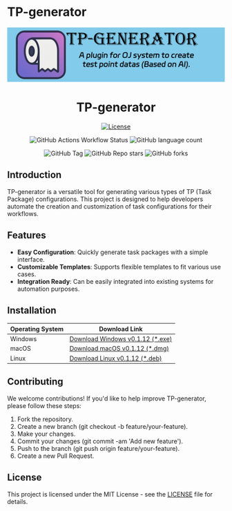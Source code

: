 # TP-generator

<!-- ![Logo](icon.png)   -->
<div align="center"><img src="./Promotion-Image.png"/></div>
<div align="center">
<h1>TP-generator</h1>

[![License](https://img.shields.io/github/license/OJ-Plugin/TP-generator.svg)](https://github.com/OJ-Plugin/TP-generator/blob/main/LICENSE)

![GitHub Actions Workflow Status](https://img.shields.io/github/actions/workflow/status/OJ-Plugin/TP-generator/release.yml)
![GitHub language count](https://img.shields.io/github/languages/count/OJ-Plugin/TP-generator)

![GitHub Tag](https://img.shields.io/github/v/tag/OJ-Plugin/TP-generator)
![GitHub Repo stars](https://img.shields.io/github/stars/OJ-Plugin/TP-generator)
![GitHub forks](https://img.shields.io/github/forks/OJ-Plugin/TP-generator)

</div>

## Introduction

TP-generator is a versatile tool for generating various types of TP (Task Package) configurations. This project is designed to help developers automate the creation and customization of task configurations for their workflows.

## Features

- **Easy Configuration**: Quickly generate task packages with a simple interface.
- **Customizable Templates**: Supports flexible templates to fit various use cases.
- **Integration Ready**: Can be easily integrated into existing systems for automation purposes.

## Installation

| Operating System | Download Link                              |
|------------------|--------------------------------------------|
| Windows          | [Download Windows v0.1.12 (*.exe)](https://github.com/OJ-Plugin/TP-generator/releases/download/v0.1.12/TP.Generator_0.1.12_x64-setup.exe) |
| macOS            | [Download macOS v0.1.12 (*.dmg)](https://github.com/OJ-Plugin/TP-generator/releases/download/v0.1.12/TP.Generator_0.1.12_aarch64.dmg) |
| Linux            | [Download Linux v0.1.12 (*.deb)](https://github.com/OJ-Plugin/TP-generator/releases/download/v0.1.12/TP.Generator_0.1.12_amd64.deb) |


## Contributing
We welcome contributions! If you'd like to help improve TP-generator, please follow these steps:

1. Fork the repository.
2. Create a new branch (git checkout -b feature/your-feature).
3. Make your changes.
4. Commit your changes (git commit -am 'Add new feature').
5. Push to the branch (git push origin feature/your-feature).
6. Create a new Pull Request.

## License
This project is licensed under the MIT License - see the [LICENSE](LICENSE) file for details.